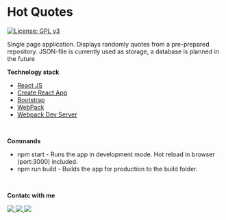 # Hot Quotes
[![License: GPL v3](https://img.shields.io/badge/License-GPLv3-blue.svg)](https://www.gnu.org/licenses/gpl-3.0)

Single page application. 
Displays randomly quotes from a pre-prepared repository. JSON-file is currently used as storage, a database is planned in the future

**Technology stack**
- [React JS](https://reactjs.org)
- [Create React App](https://www.npmjs.com/package/create-react-app)
- [Bootstrap](https://getbootstrap.com/)
- [WebPack](https://webpack.js.org/)
- [Webpack Dev Server](https://github.com/webpack/webpack-dev-server)
<br>

**Commands**
- npm start - Runs the app in development mode. Hot reload in browser (port:3000) included.
- npm run build - Builds the app for production to the build folder.
<br>

**Contatc with me**
<div id="badges">
<a href='' target='_blank' title="Telegram">
  <img src="https://img.shields.io/badge/Telegram-2CA5E0?style=for-the-badge&logo=telegram&logoColor=white">
</a>
<a href='mailto:&#109;&#97;&#105;&#108;&#116;&#111;&#58;%6d%61%69%6c%40%6c%65%67%6d%6f%2e%72%75' target='_blank' title="Gmail">
  <img src="https://img.shields.io/badge/Gmail-D14836?style=for-the-badge&logo=gmail&logoColor=white">
</a>
<a href='https://www.linkedin.com/in/futuroid/' target='_blank' title="LinkedIn">
  <img src="https://img.shields.io/badge/LinkedIn-0077B5?style=for-the-badge&logo=linkedin&logoColor=white">
</a>
</div>
